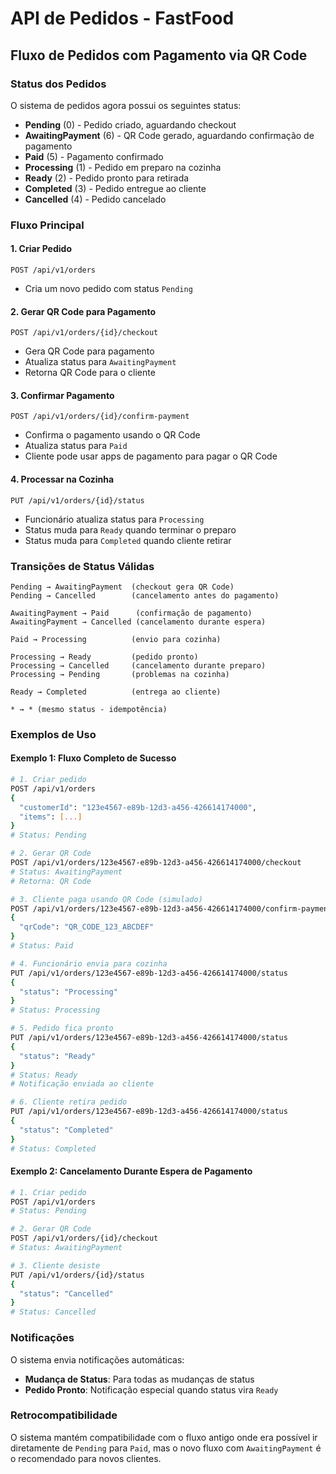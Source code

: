 # API de Pedidos - FastFood

## Fluxo de Pedidos com Pagamento via QR Code

### Status dos Pedidos

O sistema de pedidos agora possui os seguintes status:

- **Pending** (0) - Pedido criado, aguardando checkout
- **AwaitingPayment** (6) - QR Code gerado, aguardando confirmação de pagamento
- **Paid** (5) - Pagamento confirmado
- **Processing** (1) - Pedido em preparo na cozinha
- **Ready** (2) - Pedido pronto para retirada
- **Completed** (3) - Pedido entregue ao cliente
- **Cancelled** (4) - Pedido cancelado

### Fluxo Principal

#### 1. Criar Pedido
```http
POST /api/v1/orders
```
- Cria um novo pedido com status `Pending`

#### 2. Gerar QR Code para Pagamento
```http
POST /api/v1/orders/{id}/checkout
```
- Gera QR Code para pagamento
- Atualiza status para `AwaitingPayment`
- Retorna QR Code para o cliente

#### 3. Confirmar Pagamento
```http
POST /api/v1/orders/{id}/confirm-payment
```
- Confirma o pagamento usando o QR Code
- Atualiza status para `Paid`
- Cliente pode usar apps de pagamento para pagar o QR Code

#### 4. Processar na Cozinha
```http
PUT /api/v1/orders/{id}/status
```
- Funcionário atualiza status para `Processing`
- Status muda para `Ready` quando terminar o preparo
- Status muda para `Completed` quando cliente retirar

### Transições de Status Válidas

```
Pending → AwaitingPayment  (checkout gera QR Code)
Pending → Cancelled        (cancelamento antes do pagamento)

AwaitingPayment → Paid      (confirmação de pagamento)
AwaitingPayment → Cancelled (cancelamento durante espera)

Paid → Processing          (envio para cozinha)

Processing → Ready         (pedido pronto)
Processing → Cancelled     (cancelamento durante preparo)
Processing → Pending       (problemas na cozinha)

Ready → Completed          (entrega ao cliente)

* → * (mesmo status - idempotência)
```

### Exemplos de Uso

#### Exemplo 1: Fluxo Completo de Sucesso

```bash
# 1. Criar pedido
POST /api/v1/orders
{
  "customerId": "123e4567-e89b-12d3-a456-426614174000",
  "items": [...]
}
# Status: Pending

# 2. Gerar QR Code
POST /api/v1/orders/123e4567-e89b-12d3-a456-426614174000/checkout
# Status: AwaitingPayment
# Retorna: QR Code

# 3. Cliente paga usando QR Code (simulado)
POST /api/v1/orders/123e4567-e89b-12d3-a456-426614174000/confirm-payment
{
  "qrCode": "QR_CODE_123_ABCDEF"
}
# Status: Paid

# 4. Funcionário envia para cozinha
PUT /api/v1/orders/123e4567-e89b-12d3-a456-426614174000/status
{
  "status": "Processing"
}
# Status: Processing

# 5. Pedido fica pronto
PUT /api/v1/orders/123e4567-e89b-12d3-a456-426614174000/status
{
  "status": "Ready"
}
# Status: Ready
# Notificação enviada ao cliente

# 6. Cliente retira pedido
PUT /api/v1/orders/123e4567-e89b-12d3-a456-426614174000/status
{
  "status": "Completed"
}
# Status: Completed
```

#### Exemplo 2: Cancelamento Durante Espera de Pagamento

```bash
# 1. Criar pedido
POST /api/v1/orders
# Status: Pending

# 2. Gerar QR Code
POST /api/v1/orders/{id}/checkout
# Status: AwaitingPayment

# 3. Cliente desiste
PUT /api/v1/orders/{id}/status
{
  "status": "Cancelled"
}
# Status: Cancelled
```

### Notificações

O sistema envia notificações automáticas:

- **Mudança de Status**: Para todas as mudanças de status
- **Pedido Pronto**: Notificação especial quando status vira `Ready`

### Retrocompatibilidade

O sistema mantém compatibilidade com o fluxo antigo onde era possível ir diretamente de `Pending` para `Paid`, mas o novo fluxo com `AwaitingPayment` é o recomendado para novos clientes.
